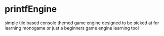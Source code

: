 # printfEngine
simple tile based console themed game engine designed to be picked at for learning monogame or just a beginners game engine learning tool
